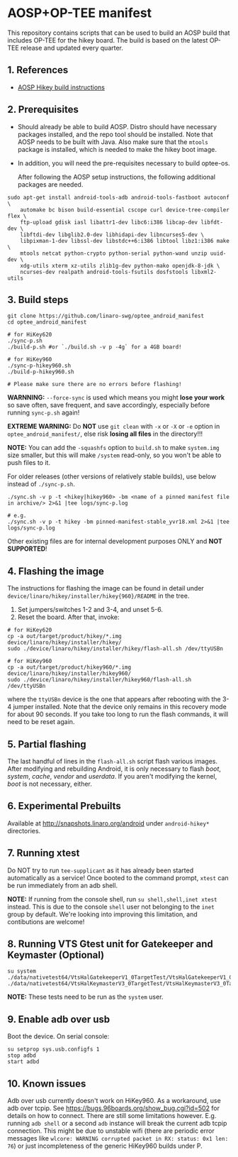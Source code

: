 # AOSP+OP-TEE manifest

This repository contains scripts that can be used to build an AOSP
build that includes OP-TEE for the hikey board. The build is based
on the latest OP-TEE release and updated every quarter.

## 1. References

* [AOSP Hikey build instructions][1]

## 2. Prerequisites

* Should already be able to build AOSP.  Distro should have necessary
  packages installed, and the repo tool should be installed.  Note
  that AOSP needs to be built with Java.  Also make sure that
  the `mtools` package is installed, which is needed to make the hikey
  boot image.

* In addition, you will need the pre-requisites necessary to build
  optee-os.

  After following the AOSP setup instructions, the following
  additional packages are needed.

```
sudo apt-get install android-tools-adb android-tools-fastboot autoconf \
	automake bc bison build-essential cscope curl device-tree-compiler flex \
	ftp-upload gdisk iasl libattr1-dev libc6:i386 libcap-dev libfdt-dev \
	libftdi-dev libglib2.0-dev libhidapi-dev libncurses5-dev \
	libpixman-1-dev libssl-dev libstdc++6:i386 libtool libz1:i386 make \
	mtools netcat python-crypto python-serial python-wand unzip uuid-dev \
	xdg-utils xterm xz-utils zlib1g-dev python-mako openjdk-8-jdk \
	ncurses-dev realpath android-tools-fsutils dosfstools libxml2-utils
```

## 3. Build steps

```
git clone https://github.com/linaro-swg/optee_android_manifest
cd optee_android_manifest

# for HiKey620
./sync-p.sh
./build-p.sh #or `./build.sh -v p -4g` for a 4GB board!

# for HiKey960
./sync-p-hikey960.sh
./build-p-hikey960.sh

# Please make sure there are no errors before flashing!
```

**WARNNING:** `--force-sync` is used which means you might **lose your
work** so save often, save frequent, and save accordingly, especially
before running `sync-p.sh` again!

**EXTREME WARNING:** Do **NOT** use `git clean` with `-x` or `-X` or
`-e` option in `optee_android_manifest/`, else risk **losing all
files** in the directory!!!

**NOTE:** You can add the `-squashfs` option to `build.sh` to make
`system.img` size smaller, but this will make `/system` read-only, so
you won't be able to push files to it.

For older releases (other versions of relatively stable builds), use
below instead of `./sync-p.sh`.

```
./sync.sh -v p -t <hikey|hikey960> -bm <name of a pinned manifest file in archive/> 2>&1 |tee logs/sync-p.log

# e.g.
./sync.sh -v p -t hikey -bm pinned-manifest-stable_yvr18.xml 2>&1 |tee logs/sync-p.log
```

Other existing files are for internal development purposes ONLY and
**NOT SUPPORTED**!

## 4. Flashing the image

The instructions for flashing the image can be found in detail under
`device/linaro/hikey/installer/hikey{960}/README` in the tree.
1. Set jumpers/switches 1-2 and 3-4, and unset 5-6.
2. Reset the board. After that, invoke:

```
# for HiKey620
cp -a out/target/product/hikey/*.img device/linaro/hikey/installer/hikey/
sudo ./device/linaro/hikey/installer/hikey/flash-all.sh /dev/ttyUSBn

# for HiKey960
cp -a out/target/product/hikey960/*.img device/linaro/hikey/installer/hikey960/
sudo ./device/linaro/hikey/installer/hikey960/flash-all.sh /dev/ttyUSBn
```

where the `ttyUSBn` device is the one that appears after rebooting with
the 3-4 jumper installed.  Note that the device only remains in this
recovery mode for about 90 seconds.  If you take too long to run the
flash commands, it will need to be reset again.

## 5. Partial flashing

The last handful of lines in the `flash-all.sh` script flash various
images.  After modifying and rebuilding Android, it is only necessary
to flash *boot*, *system*, *cache*, *vendor* and *userdata*. If you
aren't modifying the kernel, *boot* is not necessary, either.

## 6. Experimental Prebuilts

Available at http://snapshots.linaro.org/android under `android-hikey*`
directories.

## 7. Running xtest

Do NOT try to run `tee-supplicant` as it has already been started
automatically as a service! Once booted to the command prompt, `xtest`
can be run immediately from an adb shell.

**NOTE:** If running from the console shell, run `su shell,shell,inet
xtest` instead. This is due to the console `shell` user not belonging
to the `inet` group by default. We're looking into improving this
limitation, and contibutions are welcome!

## 8. Running VTS Gtest unit for Gatekeeper and Keymaster (Optional)
```
su system
./data/nativetest64/VtsHalGatekeeperV1_0TargetTest/VtsHalGatekeeperV1_0TargetTest
./data/nativetest64/VtsHalKeymasterV3_0TargetTest/VtsHalKeymasterV3_0TargetTest
```

**NOTE:** These tests need to be run as the `system` user.

## 9. Enable adb over usb

Boot the device. On serial console:

```
su setprop sys.usb.configfs 1
stop adbd
start adbd
```

## 10. Known issues

Adb over usb currently doesn't work on HiKey960. As a workaround, use
adb over tcpip. See https://bugs.96boards.org/show_bug.cgi?id=502 for
details on how to connect. There are still some limitations however.
E.g. running `adb shell` or a second `adb` instance will break the
current adb tcpip connection. This might be due to unstable wifi
(there are periodic error messages like `wlcore: WARNING corrupted
packet in RX: status: 0x1 len: 76`) or just incompleteness of the
generic HiKey960 builds under P.

[1]: https://source.android.com/source/devices.html
